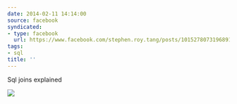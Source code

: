 ```yaml
---
date: 2014-02-11 14:14:00
source: facebook
syndicated:
- type: facebook
  url: https://www.facebook.com/stephen.roy.tang/posts/10152780731968912
tags:
- sql
title: ''
---
```


Sql joins explained

![](http://i.imgur.com/1m55Wqo.jpg)